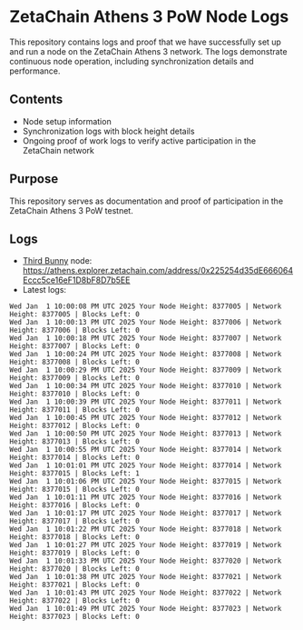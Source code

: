 # ZetaChain Athens 3 PoW Node Logs
This repository contains logs and proof that we have successfully set up and run a node on the ZetaChain Athens 3 network. The logs demonstrate continuous node operation, including synchronization details and performance.

## Contents
- Node setup information
- Synchronization logs with block height details
- Ongoing proof of work logs to verify active participation in the ZetaChain network

## Purpose
This repository serves as documentation and proof of participation in the ZetaChain Athens 3 PoW testnet.

## Logs

- [Third Bunny](https://thirdbunny.xyz/) node: https://athens.explorer.zetachain.com/address/0x225254d35dE666064Eccc5ce16eF1D8bF8D7b5EE
- Latest logs:
```
Wed Jan  1 10:00:08 PM UTC 2025 Your Node Height: 8377005 | Network Height: 8377005 | Blocks Left: 0
Wed Jan  1 10:00:13 PM UTC 2025 Your Node Height: 8377006 | Network Height: 8377006 | Blocks Left: 0
Wed Jan  1 10:00:18 PM UTC 2025 Your Node Height: 8377007 | Network Height: 8377007 | Blocks Left: 0
Wed Jan  1 10:00:24 PM UTC 2025 Your Node Height: 8377008 | Network Height: 8377008 | Blocks Left: 0
Wed Jan  1 10:00:29 PM UTC 2025 Your Node Height: 8377009 | Network Height: 8377009 | Blocks Left: 0
Wed Jan  1 10:00:34 PM UTC 2025 Your Node Height: 8377010 | Network Height: 8377010 | Blocks Left: 0
Wed Jan  1 10:00:39 PM UTC 2025 Your Node Height: 8377011 | Network Height: 8377011 | Blocks Left: 0
Wed Jan  1 10:00:45 PM UTC 2025 Your Node Height: 8377012 | Network Height: 8377012 | Blocks Left: 0
Wed Jan  1 10:00:50 PM UTC 2025 Your Node Height: 8377013 | Network Height: 8377013 | Blocks Left: 0
Wed Jan  1 10:00:55 PM UTC 2025 Your Node Height: 8377014 | Network Height: 8377014 | Blocks Left: 0
Wed Jan  1 10:01:01 PM UTC 2025 Your Node Height: 8377014 | Network Height: 8377015 | Blocks Left: 1
Wed Jan  1 10:01:06 PM UTC 2025 Your Node Height: 8377015 | Network Height: 8377015 | Blocks Left: 0
Wed Jan  1 10:01:11 PM UTC 2025 Your Node Height: 8377016 | Network Height: 8377016 | Blocks Left: 0
Wed Jan  1 10:01:17 PM UTC 2025 Your Node Height: 8377017 | Network Height: 8377017 | Blocks Left: 0
Wed Jan  1 10:01:22 PM UTC 2025 Your Node Height: 8377018 | Network Height: 8377018 | Blocks Left: 0
Wed Jan  1 10:01:27 PM UTC 2025 Your Node Height: 8377019 | Network Height: 8377019 | Blocks Left: 0
Wed Jan  1 10:01:33 PM UTC 2025 Your Node Height: 8377020 | Network Height: 8377020 | Blocks Left: 0
Wed Jan  1 10:01:38 PM UTC 2025 Your Node Height: 8377021 | Network Height: 8377021 | Blocks Left: 0
Wed Jan  1 10:01:43 PM UTC 2025 Your Node Height: 8377022 | Network Height: 8377022 | Blocks Left: 0
Wed Jan  1 10:01:49 PM UTC 2025 Your Node Height: 8377023 | Network Height: 8377023 | Blocks Left: 0
```
